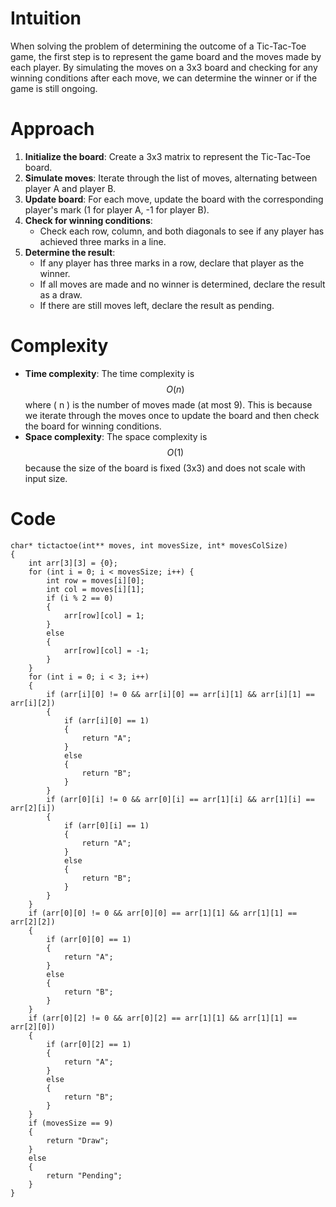# Intuition
When solving the problem of determining the outcome of a Tic-Tac-Toe game, the first step is to represent the game board and the moves made by each player. By simulating the moves on a 3x3 board and checking for any winning conditions after each move, we can determine the winner or if the game is still ongoing.

# Approach
1. **Initialize the board**: Create a 3x3 matrix to represent the Tic-Tac-Toe board.
2. **Simulate moves**: Iterate through the list of moves, alternating between player A and player B.
3. **Update board**: For each move, update the board with the corresponding player's mark (1 for player A, -1 for player B).
4. **Check for winning conditions**:
    - Check each row, column, and both diagonals to see if any player has achieved three marks in a line.
5. **Determine the result**:
    - If any player has three marks in a row, declare that player as the winner.
    - If all moves are made and no winner is determined, declare the result as a draw.
    - If there are still moves left, declare the result as pending.

# Complexity
- **Time complexity**: The time complexity is $$O(n)$$ where \( n \) is the number of moves made (at most 9). This is because we iterate through the moves once to update the board and then check the board for winning conditions.
- **Space complexity**: The space complexity is $$O(1)$$ because the size of the board is fixed (3x3) and does not scale with input size.

# Code
```
char* tictactoe(int** moves, int movesSize, int* movesColSize) 
{
    int arr[3][3] = {0};
    for (int i = 0; i < movesSize; i++) {
        int row = moves[i][0];
        int col = moves[i][1];
        if (i % 2 == 0) 
        {
            arr[row][col] = 1;
        } 
        else 
        {
            arr[row][col] = -1;
        }
    }
    for (int i = 0; i < 3; i++) 
    {
        if (arr[i][0] != 0 && arr[i][0] == arr[i][1] && arr[i][1] == arr[i][2]) 
        {
            if (arr[i][0] == 1) 
            {
                return "A";
            } 
            else 
            {
                return "B";
            }
        }
        if (arr[0][i] != 0 && arr[0][i] == arr[1][i] && arr[1][i] == arr[2][i]) 
        {
            if (arr[0][i] == 1) 
            {
                return "A";
            } 
            else 
            {
                return "B";
            }
        }
    }
    if (arr[0][0] != 0 && arr[0][0] == arr[1][1] && arr[1][1] == arr[2][2]) 
    {
        if (arr[0][0] == 1) 
        {
            return "A";
        } 
        else 
        {
            return "B";
        }
    }
    if (arr[0][2] != 0 && arr[0][2] == arr[1][1] && arr[1][1] == arr[2][0]) 
    {
        if (arr[0][2] == 1) 
        {
            return "A";
        } 
        else 
        {
            return "B";
        }
    }
    if (movesSize == 9) 
    {
        return "Draw";
    } 
    else 
    {
        return "Pending";
    }
}

```